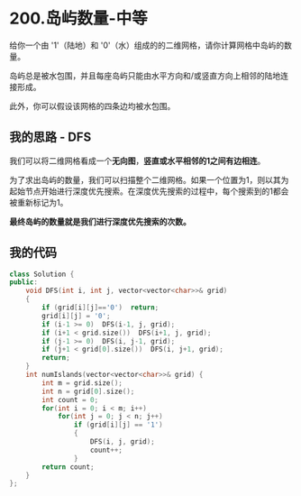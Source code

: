 # 200.岛屿数量-中等

给你一个由 '1'（陆地）和 '0'（水）组成的的二维网格，请你计算网格中岛屿的数量。

岛屿总是被水包围，并且每座岛屿只能由水平方向和/或竖直方向上相邻的陆地连接形成。

此外，你可以假设该网格的四条边均被水包围。



## 我的思路 - DFS

我们可以将二维网格看成一个**无向图**，**竖直或水平相邻的1之间有边相连**。

为了求出岛屿的数量，我们可以扫描整个二维网格。如果一个位置为1，则以其为起始节点开始进行深度优先搜索。在深度优先搜索的过程中，每个搜索到的1都会被重新标记为1。

**最终岛屿的数量就是我们进行深度优先搜索的次数。**

## 我的代码

```c++
class Solution {
public:
    void DFS(int i, int j, vector<vector<char>>& grid)
    {
        if (grid[i][j]=='0')  return;
        grid[i][j] = '0';
        if (i-1 >= 0)  DFS(i-1, j, grid);
        if (i+1 < grid.size())  DFS(i+1, j, grid);
        if (j-1 >= 0)  DFS(i, j-1, grid);
        if (j+1 < grid[0].size())  DFS(i, j+1, grid);
        return;
    }
    int numIslands(vector<vector<char>>& grid) {
        int m = grid.size();
        int n = grid[0].size();
        int count = 0;
        for(int i = 0; i < m; i++)
            for(int j = 0; j < n; j++)
                if (grid[i][j] == '1')
                {
                    DFS(i, j, grid);
                    count++;
                }
        return count;
    }
};
```
